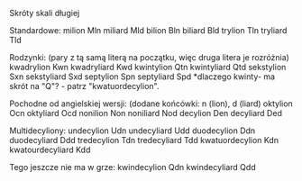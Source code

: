 Skróty skali długiej

Standardowe:
milion							Mln
miliard							Mld
bilion							Bln
biliard							Bld
trylion							Tln
tryliard						Tld

Rodzynki:
(pary z tą samą literą na początku, więc druga litera je rozróżnia)
kwadrylion					Kwn
kwadryliard					Kwd
kwintylion					Qtn
kwintyliard					Qtd
sekstylion					Sxn
sekstyliard					Sxd
septylion						Spn
septyliard					Spd
*dlaczego kwinty- ma skrót na "Q"? - patrz "kwatuordecylion".

Pochodne od angielskiej wersji:
(dodane końcówki: n (lion), d (liard)
oktylion						Ocn
oktyliard						Ocd
nonilion						Non
noniliard						Nod
decylion						Den
decyliard						Ded

Multidecyliony:
undecylion					Udn
undecyliard					Udd
duodecylion					Ddn
duodecyliard				Ddd
tredecylion					Tdn
tredecyliard				Tdd
kwatuordecylion			Kdn
kwatourdecyliard		Kdd

Tego jeszcze nie ma w grze:
kwindecylion				Qdn
kwindecyliard				Qdd
